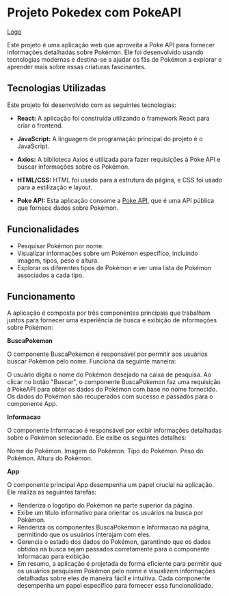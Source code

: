 # Projeto Pokedex com PokeAPI

[Logo](pokemon3d.png)

Este projeto é uma aplicação web que aproveita a Poke API para fornecer informações detalhadas sobre Pokémon. Ele foi desenvolvido usando tecnologias modernas e destina-se a ajudar os fãs de Pokémon a explorar e aprender mais sobre essas criaturas fascinantes.


## Tecnologias Utilizadas

Este projeto foi desenvolvido com as seguintes tecnologias:

- **React:** A aplicação foi construída utilizando o framework React para criar o frontend.

- **JavaScript:** A linguagem de programação principal do projeto é o JavaScript.

- **Axios:** A biblioteca Axios é utilizada para fazer requisições à Poke API e buscar informações sobre os Pokémon.

- **HTML/CSS:** HTML foi usado para a estrutura da página, e CSS foi usado para a estilização e layout.

- **Poke API:** Esta aplicação consome a [Poke API](https://pokeapi.co/), que é uma API pública que fornece dados sobre Pokémon.
  
## Funcionalidades

- Pesquisar Pokémon por nome.
- Visualizar informações sobre um Pokémon específico, incluindo imagem, tipos, peso e altura.
- Explorar os diferentes tipos de Pokémon e ver uma lista de Pokémon associados a cada tipo.

## Funcionamento
A aplicação é composta por três componentes principais que trabalham juntos para fornecer uma experiência de busca e exibição de informações sobre Pokémon:

**BuscaPokemon**

O componente BuscaPokemon é responsável por permitir aos usuários buscar Pokémon pelo nome. Funciona da seguinte maneira:

O usuário digita o nome do Pokémon desejado na caixa de pesquisa.
Ao clicar no botão "Buscar", o componente BuscaPokemon faz uma requisição à PokeAPI para obter os dados do Pokémon com base no nome fornecido.
Os dados do Pokémon são recuperados com sucesso e passados para o componente App.

**Informacao**

O componente Informacao é responsável por exibir informações detalhadas sobre o Pokémon selecionado. Ele exibe os seguintes detalhes:

Nome do Pokémon.
Imagem do  Pokémon.
Tipo do Pokémon.
Peso do Pokémon.
Altura do Pokémon.

**App**

O componente principal App desempenha um papel crucial na aplicação. Ele realiza as seguintes tarefas:

- Renderiza o logotipo do Pokémon na parte superior da página.
- Exibe um título informativo para orientar os usuários na busca por Pokémon.
- Renderiza os componentes BuscaPokemon e Informacao na página, permitindo que os usuários interajam com eles.
- Gerencia o estado dos dados do Pokémon, garantindo que os dados obtidos na busca sejam passados corretamente para o componente Informacao para exibição.
- Em resumo, a aplicação é projetada de forma eficiente para permitir que os usuários pesquisem Pokémon pelo nome e visualizem informações detalhadas sobre eles de maneira fácil e intuitiva. Cada componente desempenha um papel específico para fornecer essa funcionalidade.
